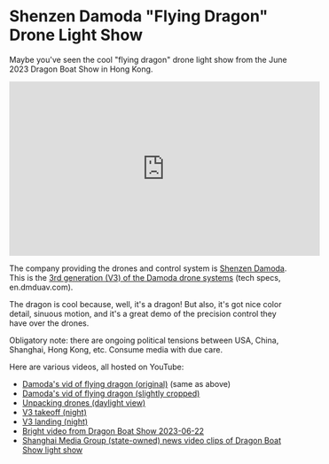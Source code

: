 # Shenzen Damoda "Flying Dragon" Drone Light Show

Maybe you've seen the cool "flying dragon" drone light show from the June 2023 Dragon Boat Show in Hong Kong.

<iframe width="560" height="315" src="https://www.youtube-nocookie.com/embed/pZ-zJ0Vq0FU" title="YouTube video player" frameborder="0" allow="accelerometer; autoplay; clipboard-write; encrypted-media; gyroscope; picture-in-picture; web-share" allowfullscreen></iframe>

The company providing the drones and control system is [Shenzen Damoda](https://en.dmduav.com/). This is the [3rd generation (V3) of the Damoda drone systems](https://en.dmduav.com/item/light-show-drone/outdoor-v2-formation-uav) (tech specs, en.dmduav.com).

The dragon is cool because, well, it's a dragon! But also, it's got nice color detail, sinuous motion, and it's a great demo of the precision control they have over the drones.

Obligatory note: there are ongoing political tensions between USA, China, Shanghai, Hong Kong, etc. Consume media with due care.

Here are various videos, all hosted on YouTube:

- [Damoda's vid of flying dragon (original)](https://www.youtube.com/watch?v=pZ-zJ0Vq0FU) (same as above)
- [Damoda's vid of flying dragon (slightly cropped)](https://www.youtube.com/watch?v=ycCtRWL8MCI)
- [Unpacking drones (daylight view)](https://www.youtube.com/watch?v=lMYb7Go1uq4)
- [V3 takeoff (night)](https://www.youtube.com/shorts/ogm3iF_oyp4)
- [V3 landing (night)](https://www.youtube.com/shorts/0FwEuYcQ93Y)
- [Bright video from Dragon Boat Show 2023-06-22](https://www.youtube.com/watch?v=3G1KBu6H6BM)
- [Shanghai Media Group (state-owned) news video clips of Dragon Boat Show light show](https://www.youtube.com/watch?v=m-AXMhfT724)
